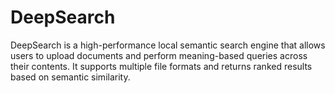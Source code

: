 # DeepSearch
DeepSearch is a high-performance local semantic search engine that allows users to upload documents and perform meaning-based queries across their contents. It supports multiple file formats and returns ranked results based on semantic similarity.
